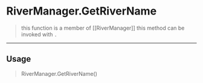 # RiverManager.GetRiverName
> this function is a member of [[RiverManager]]
> this method can be invoked with `.`
-----
## Usage
> RiverManager.GetRiverName()
